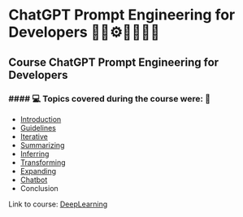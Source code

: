 # ChatGPT Prompt Engineering for Developers 🤖🎲⚙️🤯👨🏻‍💻
## Course ChatGPT Prompt Engineering for Developers
### #### 💻 Topics covered during the course were: 🚀

- [Introduction](https://github.com/romulovieira777/ChatGPT_Prompt_Engineering_for_Developers/tree/main/01_Introduction)
- [Guidelines](https://github.com/romulovieira777/ChatGPT_Prompt_Engineering_for_Developers/tree/main/02_Guidelines)
- [Iterative](https://github.com/romulovieira777/ChatGPT_Prompt_Engineering_for_Developers/tree/main/03_Iterative)
- [Summarizing](https://github.com/romulovieira777/ChatGPT_Prompt_Engineering_for_Developers/tree/main/04_Summarizing)
- [Inferring](https://github.com/romulovieira777/ChatGPT_Prompt_Engineering_for_Developers/tree/main/05_Inferring)
- [Transforming](https://github.com/romulovieira777/ChatGPT_Prompt_Engineering_for_Developers/tree/main/06_Transforming)
- [Expanding](https://github.com/romulovieira777/ChatGPT_Prompt_Engineering_for_Developers/tree/main/07_Expanding)
- [Chatbot]()
- Conclusion

Link to course: [DeepLearning](https://learn.deeplearning.ai/courses/chatgpt-prompt-eng/lesson/dfbds/introduction)